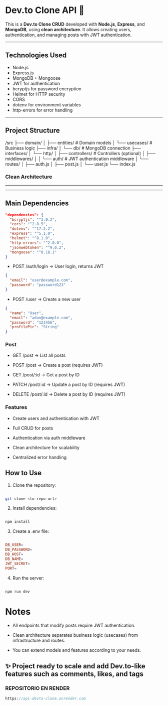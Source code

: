 # Dev.to Clone API 📝

This is a **Dev.to Clone CRUD** developed with **Node.js**, **Express**, and **MongoDB**, using **clean architecture**. It allows creating users, authentication, and managing posts with JWT authentication.

---

## Technologies Used

- Node.js
- Express.js
- MongoDB + Mongoose
- JWT for authentication
- bcryptjs for password encryption
- Helmet for HTTP security
- CORS
- dotenv for environment variables
- http-errors for error handling

---

## Project Structure

/src
├── domain/
│ ├── entities/ # Domain models
│ └── usecases/ # Business logic
├── infra/
│ └── db/ # MongoDB connection
├── interfaces/
│ └── http/
│ ├── controllers/ # Controllers (optional)
│ ├── middlewares/
│ │ └── auth/ # JWT authentication middleware
│ └── routes/
│ ├── auth.js
│ ├── post.js
│ └── user.js
└── index.js

### Clean Architecture

---

---

## Main Dependencies

```json
"dependencies": {
  "bcryptjs": "^3.0.2",
  "cors": "^2.8.5",
  "dotenv": "^17.2.2",
  "express": "^5.1.0",
  "helmet": "^8.1.0",
  "http-errors": "^2.0.0",
  "jsonwebtoken": "^9.0.2",
  "mongoose": "^8.18.1"
}

```

- POST /auth/login → User login, returns JWT

```json
{
  "email": "user@example.com",
  "password": "password123"
}
```

- POST /user → Create a new user

```json
{
  "name": "User",
  "email": "adan@example.com",
  "password": "123456",
  "profilePic": "String"
}
```

### Post

- GET /post → List all posts

- POST /post → Create a post (requires JWT)

- GET /post/:id → Get a post by ID

- PATCH /post/:id → Update a post by ID (requires JWT)

- DELETE /post/:id → Delete a post by ID (requires JWT)

### Features

- Create users and authentication with JWT

- Full CRUD for posts

- Authentication via auth middleware

- Clean architecture for scalability

- Centralized error handling

## How to Use

1. Clone the repository:

```bash

git clone <tu-repo-url>

```

2. Install dependencies:

```bash

npm install

```

3. Create a .env file:

```makefile

DB_USER=
DB_PASSWORD=
DB_HOST=
DB_NAME=
JWT_SECRET=
PORT=

```

4. Run the server:

```bash

npm run dev

```

# Notes

- All endpoints that modify posts require JWT authentication.

- Clean architecture separates business logic (usecases) from infrastructure and routes.

- You can extend models and features according to your needs.

## ✨ Project ready to scale and add Dev.to-like features such as comments, likes, and tags

### REPOSITORIO EN RENDER

```c
https://api-devto-clone.onrender.com

```
